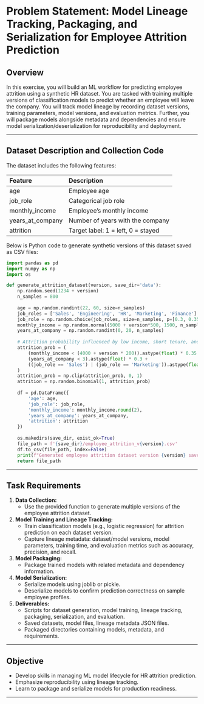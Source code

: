 # Problem Statement: Model Lineage Tracking, Packaging, and Serialization for Employee Attrition Prediction

## Overview

In this exercise, you will build an ML workflow for predicting employee attrition using a synthetic HR dataset. You are tasked with training multiple versions of classification models to predict whether an employee will leave the company. You will track model lineage by recording dataset versions, training parameters, model versions, and evaluation metrics. Further, you will package models alongside metadata and dependencies and ensure model serialization/deserialization for reproducibility and deployment.

***

## Dataset Description and Collection Code

The dataset includes the following features:


| Feature | Description |
| :-- | :-- |
| age | Employee age |
| job_role | Categorical job role |
| monthly_income | Employee’s monthly income |
| years_at_company | Number of years with the company |
| attrition | Target label: 1 = left, 0 = stayed |

Below is Python code to generate synthetic versions of this dataset saved as CSV files:

```python
import pandas as pd
import numpy as np
import os

def generate_attrition_dataset(version, save_dir='data'):
    np.random.seed(1234 + version)
    n_samples = 800
    
    age = np.random.randint(22, 60, size=n_samples)
    job_roles = ['Sales', 'Engineering', 'HR', 'Marketing', 'Finance']
    job_role = np.random.choice(job_roles, size=n_samples, p=[0.3, 0.35, 0.1, 0.15, 0.1])
    monthly_income = np.random.normal(5000 + version*500, 1500, n_samples).clip(2000, 15000)
    years_at_company = np.random.randint(0, 20, n_samples)
    
    # Attrition probability influenced by low income, short tenure, and certain roles
    attrition_prob = (
        (monthly_income < (4000 + version * 200)).astype(float) * 0.35 +
        (years_at_company < 3).astype(float) * 0.3 +
        ((job_role == 'Sales') | (job_role == 'Marketing')).astype(float) * 0.2
    )
    attrition_prob = np.clip(attrition_prob, 0, 1)
    attrition = np.random.binomial(1, attrition_prob)
    
    df = pd.DataFrame({
        'age': age,
        'job_role': job_role,
        'monthly_income': monthly_income.round(2),
        'years_at_company': years_at_company,
        'attrition': attrition
    })
    
    os.makedirs(save_dir, exist_ok=True)
    file_path = f'{save_dir}/employee_attrition_v{version}.csv'
    df.to_csv(file_path, index=False)
    print(f"Generated employee attrition dataset version {version} saved to {file_path}")
    return file_path
```


***

## Task Requirements

1. **Data Collection:**
    - Use the provided function to generate multiple versions of the employee attrition dataset.
2. **Model Training and Lineage Tracking:**
    - Train classification models (e.g., logistic regression) for attrition prediction on each dataset version.
    - Capture lineage metadata: dataset/model versions, model parameters, training time, and evaluation metrics such as accuracy, precision, and recall.
3. **Model Packaging:**
    - Package trained models with related metadata and dependency information.
4. **Model Serialization:**
    - Serialize models using joblib or pickle.
    - Deserialize models to confirm prediction correctness on sample employee profiles.
5. **Deliverables:**
    - Scripts for dataset generation, model training, lineage tracking, packaging, serialization, and evaluation.
    - Saved datasets, model files, lineage metadata JSON files.
    - Packaged directories containing models, metadata, and requirements.

***

## Objective

- Develop skills in managing ML model lifecycle for HR attrition prediction.
- Emphasize reproducibility using lineage tracking.
- Learn to package and serialize models for production readiness.

***
